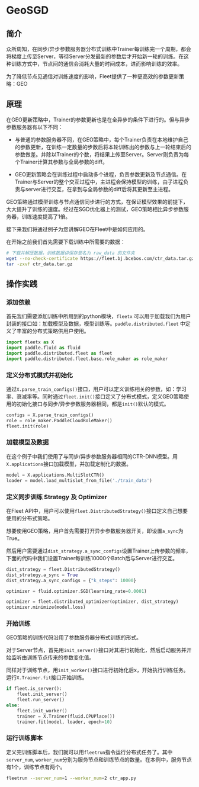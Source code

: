# GeoSGD

## 简介

众所周知，在同步/异步参数服务器分布式训练中Trainer每训练完一个周期，都会将梯度上传至Server，等待Server分发最新的参数后才开始新一轮的训练。在这种训练方式中，节点间的通信会消耗大量的时间成本，进而影响训练的效率。

为了降低节点见通信对训练速度的影响，Fleet提供了一种更高效的参数更新策略：GEO

## 原理

在GEO更新策略中，Trainer的参数更新也是在全异步的条件下进行的。但与异步参数服务器有以下不同：

- 与普通的参数服务器不同，在GEO策略中，每个Trainer负责在本地维护自己的参数更新，在训练一定数量的步数后将本轮训练出的参数与上一轮结束后的参数做差。并除以Trainer的个数，将结果上传至Server。Server则负责为每个Trainer计算其参数与全局参数的diff。

- GEO更新策略会在训练过程中启动多个进程，负责参数更新及节点通信。在Trainer与Server的整个交互过程中，主进程会保持模型的训练，由子进程负责与server进行交互，在拿到与全局参数的diff后将其更新至主进程。

GEO策略通过模型训练与节点通信同步进行的方式，在保证模型效果的前提下，大大提升了训练的速度。经过在SGD优化器上的测试，GEO策略相比异步参数服务器，训练速度提高了1倍。

接下来我们将通过例子为您讲解GEO在Fleet中是如何应用的。

在开始之前我们首先需要下载训练中所需要的数据：

```sh
# 下载并解压数据，训练数据讲保存至名为 raw_data 的文件夹
wget --no-check-certificate https://fleet.bj.bcebos.com/ctr_data.tar.gz
tar -zxvf ctr_data.tar.gz
```

## 操作实践

### 添加依赖

首先我们需要添加训练中所用到的python模块，`fleetx` 可以用于加载我们为用户封装的接口如：加载模型及数据，模型训练等。`paddle.distributed.fleet` 中定义了丰富的分布式策略供用户使用。

```python
import fleetx as X
import paddle.fluid as fluid
import paddle.distributed.fleet as fleet
import paddle.distributed.fleet.base.role_maker as role_maker
```

### 定义分布式模式并初始化

通过`X.parse_train_configs()`接口，用户可以定义训练相关的参数，如：学习率、衰减率等。同时通过`fleet.init()`接口定义了分布式模式，定义GEO策略使用的初始化接口与同步/异步参数服务器相同，都是`init()`默认的模式。

```python
configs = X.parse_train_configs()
role = role_maker.PaddleCloudRoleMaker()
fleet.init(role)
```

### 加载模型及数据

在这个例子中我们使用了与同步/异步参数服务器相同的CTR-DNN模型。用`X.applications`接口加载模型，并加载定制化的数据。

```python
model = X.applications.MultiSlotCTR()
loader = model.load_multislot_from_file('./train_data')
```

### 定义同步训练 Strategy 及 Optimizer

在Fleet API中，用户可以使用`fleet.DistributedStrategy()`接口定义自己想要使用的分布式策略。

想要使用GEO策略，用户首先需要打开异步参数服务器开关，即设置`a_sync`为 True。

然后用户需要通过`dist_strategy.a_sync_configs`设置Trainer上传参数的频率，下面的代码中我们设置Trainer每训练10000个Batch后与Server进行交互。

```python
dist_strategy = fleet.DistributedStrategy()
dist_strategy.a_sync = True
dist_strategy.a_sync_configs = {"k_steps": 10000}

optimizer = fluid.optimizer.SGD(learning_rate=0.0001)

optimizer = fleet.distributed_optimizer(optimizer, dist_strategy)
optimizer.minimize(model.loss)
```

### 开始训练

GEO策略的训练代码沿用了参数服务器分布式训练的形式。

对于Server节点，首先用`init_server()`接口对其进行初始化，然后启动服务并开始监听由训练节点传来的参数变化值。

同样对于训练节点，用`init_worker()`接口进行初始化后x，开始执行训练任务。运行`X.Trainer.fit`接口开始训练。

```python
if fleet.is_server():
    fleet.init_server()
    fleet.run_server()
else:
    fleet.init_worker()
    trainer = X.Trainer(fluid.CPUPlace())
    trainer.fit(model, loader, epoch=10)
```

### 运行训练脚本

定义完训练脚本后，我们就可以用`fleetrun`指令运行分布式任务了。其中`server_num`, `worker_num`分别为服务节点和训练节点的数量。在本例中，服务节点有1个，训练节点有两个。
```sh
fleetrun --server_num=1 --worker_num=2 ctr_app.py
```
